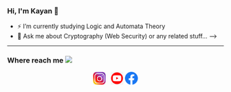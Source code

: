 ### Hi, I'm Kayan 👋

- ⚡ I’m currently studying Logic and Automata Theory
- 💬 Ask me about Cryptography (Web Security) or any related stuff...
-->

---

### Where reach me  <img src="https://toppng.com/uploads/preview/finger-pointing-emoji-png-hand-pointing-down-11562885193s3q0dtpnab.png" width="30px">

<p align='center'>
<a href="https://instagram.com/kayantchian"><img height="30" src="https://github.com/kayantchian/kayantchian/blob/main/img/instagram.png?raw=true"></a>&nbsp;&nbsp;
<a href="https://youtube.com/c/kayann"><img height="30" src="https://github.com/kayantchian/kayantchian/blob/main/img/yt.png?raw=true"></a>
<a href="https://www.facebook.com/kayan.tchian/"><img height="30" src="https://github.com/kayantchian/kayantchian/blob/main/img/facebook.png?raw=true"></a>
</p>

